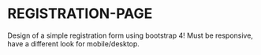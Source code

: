 # REGISTRATION-PAGE
Design of a simple registration form using bootstrap 4! Must be responsive, have a different look for mobile/desktop.
